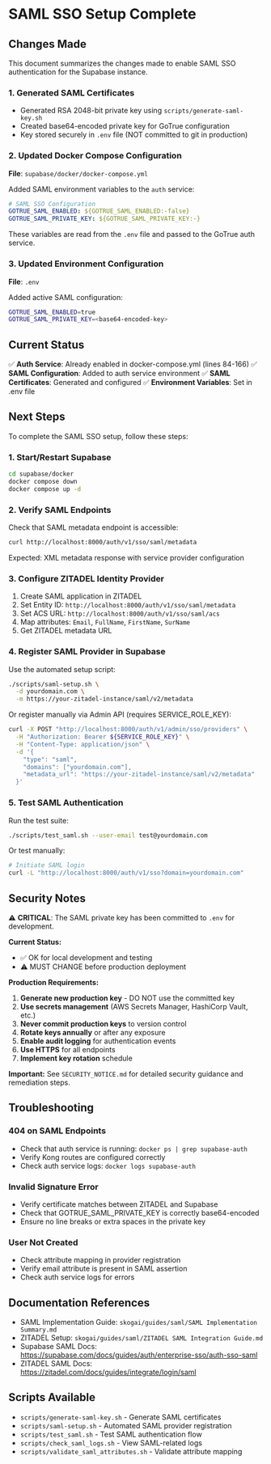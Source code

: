 # SAML SSO Setup Complete

## Changes Made

This document summarizes the changes made to enable SAML SSO authentication for the Supabase instance.

### 1. Generated SAML Certificates

- Generated RSA 2048-bit private key using `scripts/generate-saml-key.sh`
- Created base64-encoded private key for GoTrue configuration
- Key stored securely in `.env` file (NOT committed to git in production)

### 2. Updated Docker Compose Configuration

**File**: `supabase/docker/docker-compose.yml`

Added SAML environment variables to the `auth` service:
```yaml
# SAML SSO Configuration
GOTRUE_SAML_ENABLED: ${GOTRUE_SAML_ENABLED:-false}
GOTRUE_SAML_PRIVATE_KEY: ${GOTRUE_SAML_PRIVATE_KEY:-}
```

These variables are read from the `.env` file and passed to the GoTrue auth service.

### 3. Updated Environment Configuration

**File**: `.env`

Added active SAML configuration:
```bash
GOTRUE_SAML_ENABLED=true
GOTRUE_SAML_PRIVATE_KEY=<base64-encoded-key>
```

## Current Status

✅ **Auth Service**: Already enabled in docker-compose.yml (lines 84-166)
✅ **SAML Configuration**: Added to auth service environment
✅ **SAML Certificates**: Generated and configured
✅ **Environment Variables**: Set in .env file

## Next Steps

To complete the SAML SSO setup, follow these steps:

### 1. Start/Restart Supabase

```bash
cd supabase/docker
docker compose down
docker compose up -d
```

### 2. Verify SAML Endpoints

Check that SAML metadata endpoint is accessible:
```bash
curl http://localhost:8000/auth/v1/sso/saml/metadata
```

Expected: XML metadata response with service provider configuration

### 3. Configure ZITADEL Identity Provider

1. Create SAML application in ZITADEL
2. Set Entity ID: `http://localhost:8000/auth/v1/sso/saml/metadata`
3. Set ACS URL: `http://localhost:8000/auth/v1/sso/saml/acs`
4. Map attributes: `Email`, `FullName`, `FirstName`, `SurName`
5. Get ZITADEL metadata URL

### 4. Register SAML Provider in Supabase

Use the automated setup script:
```bash
./scripts/saml-setup.sh \
  -d yourdomain.com \
  -m https://your-zitadel-instance/saml/v2/metadata
```

Or register manually via Admin API (requires SERVICE_ROLE_KEY):
```bash
curl -X POST "http://localhost:8000/auth/v1/admin/sso/providers" \
  -H "Authorization: Bearer ${SERVICE_ROLE_KEY}" \
  -H "Content-Type: application/json" \
  -d '{
    "type": "saml",
    "domains": ["yourdomain.com"],
    "metadata_url": "https://your-zitadel-instance/saml/v2/metadata"
  }'
```

### 5. Test SAML Authentication

Run the test suite:
```bash
./scripts/test_saml.sh --user-email test@yourdomain.com
```

Or test manually:
```bash
# Initiate SAML login
curl -L "http://localhost:8000/auth/v1/sso?domain=yourdomain.com"
```

## Security Notes

⚠️ **CRITICAL**: The SAML private key has been committed to `.env` for development.

**Current Status:**
- ✅ OK for local development and testing
- ⚠️ MUST CHANGE before production deployment

**Production Requirements:**
1. **Generate new production key** - DO NOT use the committed key
2. **Use secrets management** (AWS Secrets Manager, HashiCorp Vault, etc.)
3. **Never commit production keys** to version control
4. **Rotate keys annually** or after any exposure
5. **Enable audit logging** for authentication events
6. **Use HTTPS** for all endpoints
7. **Implement key rotation** schedule

**Important:** See `SECURITY_NOTICE.md` for detailed security guidance and remediation steps.

## Troubleshooting

### 404 on SAML Endpoints
- Check that auth service is running: `docker ps | grep supabase-auth`
- Verify Kong routes are configured correctly
- Check auth service logs: `docker logs supabase-auth`

### Invalid Signature Error
- Verify certificate matches between ZITADEL and Supabase
- Check that GOTRUE_SAML_PRIVATE_KEY is correctly base64-encoded
- Ensure no line breaks or extra spaces in the private key

### User Not Created
- Check attribute mapping in provider registration
- Verify email attribute is present in SAML assertion
- Check auth service logs for errors

## Documentation References

- SAML Implementation Guide: `skogai/guides/saml/SAML Implementation Summary.md`
- ZITADEL Setup: `skogai/guides/saml/ZITADEL SAML Integration Guide.md`
- Supabase SAML Docs: https://supabase.com/docs/guides/auth/enterprise-sso/auth-sso-saml
- ZITADEL SAML Docs: https://zitadel.com/docs/guides/integrate/login/saml

## Scripts Available

- `scripts/generate-saml-key.sh` - Generate SAML certificates
- `scripts/saml-setup.sh` - Automated SAML provider registration
- `scripts/test_saml.sh` - Test SAML authentication flow
- `scripts/check_saml_logs.sh` - View SAML-related logs
- `scripts/validate_saml_attributes.sh` - Validate attribute mapping
